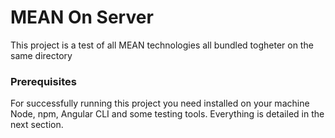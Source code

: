 # MEAN On Server

This project is a test of all MEAN technologies all bundled togheter on the same directory

### Prerequisites

For successfully running this project you need installed on your machine Node, npm, Angular CLI and some testing tools. Everything is detailed in the next section.